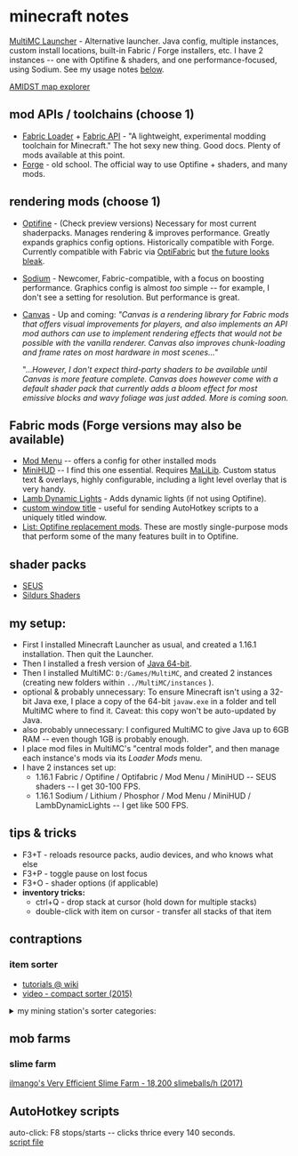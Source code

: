 # minecraft notes

[MultiMC Launcher](https://multimc.org/) - Alternative launcher.  Java config, multiple instances, custom install locations, built-in Fabric / Forge installers, etc.  I have 2 instances -- one with Optifine & shaders, and one performance-focused, using Sodium.  See my usage notes [below](minecraft.md#my-setup).

[AMIDST map explorer](https://www.minecraftforum.net/forums/mapping-and-modding-java-edition/minecraft-tools/2970854-amidst-map-explorer-for-minecraft-1-14-and-later)

## mod APIs / toolchains (choose 1)
- [Fabric Loader](https://fabricmc.net/) + 
  [Fabric API](https://www.curseforge.com/minecraft/mc-mods/fabric-api) - "A lightweight, experimental modding toolchain for Minecraft." The hot sexy new thing. Good docs. Plenty of mods available at this point.
- [Forge](https://forums.minecraftforge.net/) - old school. The official way to use Optifine + shaders, and many mods.
## rendering mods (choose 1)
- [Optifine](https://optifine.net) - (Check preview versions) Necessary for most current shaderpacks. Manages rendering & improves performance.  Greatly expands graphics config options. Historically compatible with Forge. Currently compatible with Fabric via [OptiFabric](https://www.curseforge.com/minecraft/mc-mods/optifabric) but [the future looks bleak](https://gist.github.com/LambdAurora/1f6a4a99af374ce500f250c6b42e8754).
- [Sodium]() - Newcomer, Fabric-compatible, with a focus on boosting performance.  Graphics config is almost _too_ simple -- for example, I don't see a setting for resolution.  But performance is great.
- [Canvas]() - Up and coming: *"Canvas is a rendering library for Fabric mods that offers visual improvements for players, and also implements an API mod authors can use to implement rendering effects that would not be possible with the vanilla renderer. Canvas also improves chunk-loading and frame rates on most hardware in most scenes..."*

  "...*However, I don't expect third-party shaders to be available until Canvas is more feature complete.  Canvas does however come with a default shader pack that currently adds a bloom effect for most emissive blocks and wavy foliage was just added. More is coming soon.*

## Fabric mods (Forge versions may also be available)
- [Mod Menu](https://www.curseforge.com/minecraft/mc-mods/modmenu) -- offers a config for other installed mods
- [MiniHUD](https://www.curseforge.com/minecraft/mc-mods/minihud) -- I find this one essential.  Requires [MaLiLib](https://www.curseforge.com/minecraft/mc-mods/malilib).  Custom status text & overlays, highly configurable, including a light level overlay that is very handy. 
- [Lamb Dynamic Lights](https://www.curseforge.com/minecraft/mc-mods/lambdynamiclights) - Adds dynamic lights (if not using Optifine).
- [custom window title](https://www.curseforge.com/minecraft/mc-mods/custom-window-title) - useful for sending AutoHotkey scripts to a uniquely titled window.
- [List: Optifine replacement mods](https://gist.github.com/LambdAurora/1f6a4a99af374ce500f250c6b42e8754).  These are mostly single-purpose mods that perform some of the many features built in to Optifine.
## shader packs
- [SEUS](https://www.sonicether.com/seus/)
- [Sildurs Shaders](https://sildurs-shaders.github.io)

## my setup:
  - First I installed Minecraft Launcher as usual, and created a 1.16.1 installation.  Then quit the Launcher. 
  - Then I installed a fresh version of [Java 64-bit](https://www.java.com/en/download/manual.jsp). 
  - Then I installed MultiMC: `D:/Games/MultiMC`, and created 2 instances (creating new folders within `../MultiMC/instances` ).  
  - optional & probably unnecessary: To ensure Minecraft isn't using a 32-bit Java exe, I place a copy of the 64-bit `javaw.exe` in a folder and tell MultiMC where to find it. Caveat: this copy won't be auto-updated by Java.
  - also probably unnecessary: I configured MultiMC to give Java up to 6GB RAM -- even though 1GB is probably enough.
  - I place mod files in MultiMC's "central mods folder", and then manage each instance's mods via its _Loader Mods_ menu.    
  - I have 2 instances set up:
    - 1.16.1 Fabric / Optifine / Optifabric / Mod Menu / MiniHUD -- SEUS shaders -- I get 30-100 FPS.
    - 1.16.1 Sodium / Lithium / Phosphor / Mod Menu / MiniHUD / LambDynamicLights -- I get like 500 FPS.
    
 ## tips & tricks
  - F3+T - reloads resource packs, audio devices, and who knows what else
  - F3+P - toggle pause on lost focus
  - F3+O - shader options (if applicable)
  - __inventory tricks:__
    - ctrl+Q - drop stack at cursor (hold down for multiple stacks)
    - double-click with item on cursor - transfer all stacks of that item
    
## contraptions

### item sorter
- [tutorials @ wiki](https://minecraft.gamepedia.com/Tutorials/Hopper)
- [video - compact sorter (2015)](https://www.youtube.com/watch?v=bx4VULALtqE)

<details>
<summary>my mining station's sorter categories:</summary>
<ol>
  <li> cobblestone
  <li> stone
  <li> diorite
  <li> granite
  <li> andesite
  <li> dirt
  <li> gravel
  <li> coal
  <li>iron
  <li>  gold
  <li>  redstone dust
  <li>  lapis lazuli
  <li>  diamond
  <li>  flint
  <li>  obsidian
  <li>  unsorted:
  <ul>
    <li> emerald
    <li> all ores
  </ul>
</ol>
</details>

## mob farms

### slime farm

[ilmango's Very Efficient Slime Farm - 18,200 slimeballs/h (2017)](https://youtu.be/NBTN_oniHMo)

## AutoHotkey scripts

auto-click: F8 stops/starts -- clicks thrice every 140 seconds. \
[script file](assets/MC_clicker_2_1.16.ahk)